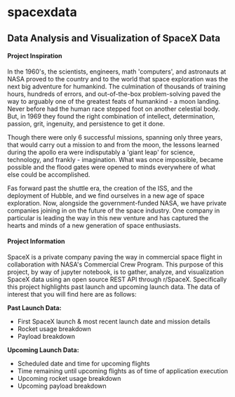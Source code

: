 # spacexdata
## Data Analysis and Visualization of SpaceX Data

#### Project Inspiration
In the 1960's, the scientists, engineers, math 'computers', and astronauts at NASA proved to the country and to the world that space exploration was the next big adventure for humankind. The culmination of thousands of training hours, hundreds of errors, and out-of-the-box problem-solving paved the way to arguably one of the greatest feats of humankind - a moon landing. Never before had the human race stepped foot on another celestial body. But, in 1969 they found the right combination of intellect, determination, passion, grit, ingenuity, and persistence to get it done. 

Though there were only 6 successful missions, spanning only three years, that would carry out a mission to and from the moon, the lessons learned during the apollo era were indisputably a 'giant leap' for science, technology, and frankly - imagination. What was once impossible, became possible and the flood gates were opened to minds everywhere of what else could be accomplished.

Fas forward past the shuttle era, the creation of the ISS, and the deployment of Hubble, and we find ourselves in a new age of space exploration. Now, alongside the government-funded NASA, we have private companies joining in on the future of the space industry. One company in particular is leading the way in this new venture and has captured the hearts and minds of a new generation of space enthusiasts.

#### Project Information
SpaceX is a private company paving the way in commercial space flight in collaboration with NASA's Commercial Crew Program. This purpose of this project, by way of jupyter notebook, is to gather, analyze, and visualization SpaceX data using an open source REST API through r/SpaceX. Specifically this project highlights past launch and upcoming launch data. The data of interest that you will find here are as follows:

**Past Launch Data:**
- First SpaceX launch & most recent launch date and mission details
- Rocket usage breakdown
- Payload breakdown

**Upcoming Launch Data:**
- Scheduled date and time for upcoming flights
- Time remaining until upcoming flights as of time of application execution
- Upcoming rocket usage breakdown
- Upcoming payload breakdown






